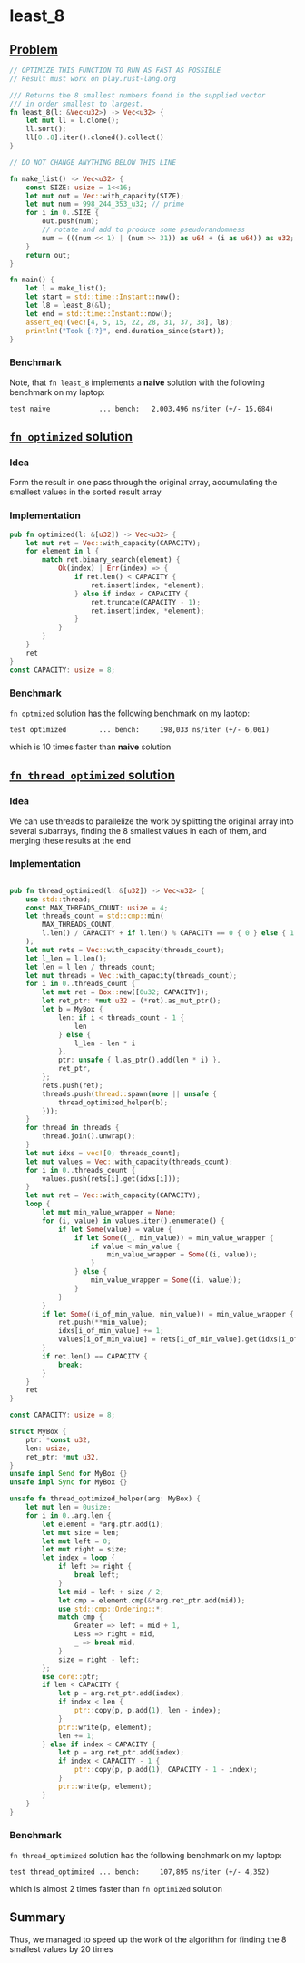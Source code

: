 # least_8

## [Problem](https://play.rust-lang.org/?version=stable&mode=release&edition=2021&gist=fe53eb4c4c37d13feffe427bdac97e4e)

```Rust
// OPTIMIZE THIS FUNCTION TO RUN AS FAST AS POSSIBLE
// Result must work on play.rust-lang.org

/// Returns the 8 smallest numbers found in the supplied vector
/// in order smallest to largest.
fn least_8(l: &Vec<u32>) -> Vec<u32> {
    let mut ll = l.clone();
    ll.sort();
    ll[0..8].iter().cloned().collect()
}

// DO NOT CHANGE ANYTHING BELOW THIS LINE

fn make_list() -> Vec<u32> {
    const SIZE: usize = 1<<16;
    let mut out = Vec::with_capacity(SIZE);
    let mut num = 998_244_353_u32; // prime
    for i in 0..SIZE {
        out.push(num);
        // rotate and add to produce some pseudorandomness
        num = (((num << 1) | (num >> 31)) as u64 + (i as u64)) as u32;
    }
    return out;
}

fn main() {
    let l = make_list();
    let start = std::time::Instant::now();
    let l8 = least_8(&l);
    let end = std::time::Instant::now();
    assert_eq!(vec![4, 5, 15, 22, 28, 31, 37, 38], l8);
    println!("Took {:?}", end.duration_since(start));
}
```

### Benchmark

Note, that `fn least_8` implements a **naive** solution with the following benchmark on my laptop:

```
test naive            ... bench:   2,003,496 ns/iter (+/- 15,684)
```

## [`fn optimized` solution](https://play.rust-lang.org/?version=stable&mode=release&edition=2021&gist=40797ebb912e59a9c02085751d93eb19)

### Idea 

Form the result in one pass through the original array, accumulating the smallest values in the sorted result array

### Implementation

```Rust
pub fn optimized(l: &[u32]) -> Vec<u32> {
    let mut ret = Vec::with_capacity(CAPACITY);
    for element in l {
        match ret.binary_search(element) {
            Ok(index) | Err(index) => {
                if ret.len() < CAPACITY {
                    ret.insert(index, *element);
                } else if index < CAPACITY {
                    ret.truncate(CAPACITY - 1);
                    ret.insert(index, *element);
                }
            }
        }
    }
    ret
}
const CAPACITY: usize = 8;

```

### Benchmark

`fn optmized` solution has the following benchmark on my laptop:

```
test optimized        ... bench:     198,033 ns/iter (+/- 6,061)
```

which is 10 times faster than **naive** solution


## [`fn thread_optimized` solution](https://play.rust-lang.org/?version=stable&mode=release&edition=2021&gist=de69ebb784295801caa584e2cac94c8c)

### Idea 

We can use threads to parallelize the work by splitting the original array into several subarrays, finding the 8 smallest values in each of them, and merging these results at the end

### Implementation

```Rust

pub fn thread_optimized(l: &[u32]) -> Vec<u32> {
    use std::thread;
    const MAX_THREADS_COUNT: usize = 4;
    let threads_count = std::cmp::min(
        MAX_THREADS_COUNT,
        l.len() / CAPACITY + if l.len() % CAPACITY == 0 { 0 } else { 1 },
    );
    let mut rets = Vec::with_capacity(threads_count);
    let l_len = l.len();
    let len = l_len / threads_count;
    let mut threads = Vec::with_capacity(threads_count);
    for i in 0..threads_count {
        let mut ret = Box::new([0u32; CAPACITY]);
        let ret_ptr: *mut u32 = (*ret).as_mut_ptr();
        let b = MyBox {
            len: if i < threads_count - 1 {
                len
            } else {
                l_len - len * i
            },
            ptr: unsafe { l.as_ptr().add(len * i) },
            ret_ptr,
        };
        rets.push(ret);
        threads.push(thread::spawn(move || unsafe {
            thread_optimized_helper(b);
        }));
    }
    for thread in threads {
        thread.join().unwrap();
    }
    let mut idxs = vec![0; threads_count];
    let mut values = Vec::with_capacity(threads_count);
    for i in 0..threads_count {
        values.push(rets[i].get(idxs[i]));
    }
    let mut ret = Vec::with_capacity(CAPACITY);
    loop {
        let mut min_value_wrapper = None;
        for (i, value) in values.iter().enumerate() {
            if let Some(value) = value {
                if let Some((_, min_value)) = min_value_wrapper {
                    if value < min_value {
                        min_value_wrapper = Some((i, value));
                    }
                } else {
                    min_value_wrapper = Some((i, value));
                }
            }
        }
        if let Some((i_of_min_value, min_value)) = min_value_wrapper {
            ret.push(**min_value);
            idxs[i_of_min_value] += 1;
            values[i_of_min_value] = rets[i_of_min_value].get(idxs[i_of_min_value]);
        }
        if ret.len() == CAPACITY {
            break;
        }
    }
    ret
}

const CAPACITY: usize = 8;

struct MyBox {
    ptr: *const u32,
    len: usize,
    ret_ptr: *mut u32,
}
unsafe impl Send for MyBox {}
unsafe impl Sync for MyBox {}

unsafe fn thread_optimized_helper(arg: MyBox) {
    let mut len = 0usize;
    for i in 0..arg.len {
        let element = *arg.ptr.add(i);
        let mut size = len;
        let mut left = 0;
        let mut right = size;
        let index = loop {
            if left >= right {
                break left;
            }
            let mid = left + size / 2;
            let cmp = element.cmp(&*arg.ret_ptr.add(mid));
            use std::cmp::Ordering::*;
            match cmp {
                Greater => left = mid + 1,
                Less => right = mid,
                _ => break mid,
            }
            size = right - left;
        };
        use core::ptr;
        if len < CAPACITY {
            let p = arg.ret_ptr.add(index);
            if index < len {
                ptr::copy(p, p.add(1), len - index);
            }
            ptr::write(p, element);
            len += 1;
        } else if index < CAPACITY {
            let p = arg.ret_ptr.add(index);
            if index < CAPACITY - 1 {
                ptr::copy(p, p.add(1), CAPACITY - 1 - index);
            }
            ptr::write(p, element);
        }
    }
}
```


### Benchmark

`fn thread_optimized` solution has the following benchmark on my laptop:

```
test thread_optimized ... bench:     107,895 ns/iter (+/- 4,352)
```

which is almost 2 times faster than `fn optimized` solution


## Summary

Thus, we managed to speed up the work of the algorithm for finding the 8 smallest values by 20 times